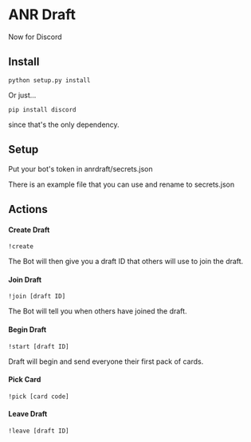 # ANR Draft
Now for Discord

## Install

```python setup.py install```

Or just...

```pip install discord```

since that's the only dependency.

## Setup

Put your bot's token in anrdraft/secrets.json

There is an example file that you can use and rename to secrets.json

## Actions
#### Create Draft

```!create```

The Bot will then give you a draft ID that others will use to join the draft.

#### Join Draft

```!join [draft ID]```

The Bot will tell you when others have joined the draft.

#### Begin Draft

```!start [draft ID]```

Draft will begin and send everyone their first pack of cards.

#### Pick Card

```!pick [card code]```

#### Leave Draft

```!leave [draft ID]```


